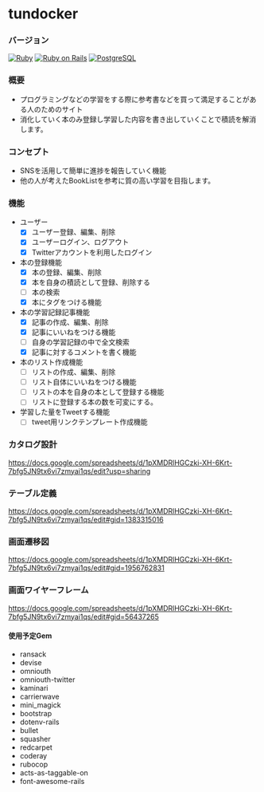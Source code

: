 # tundocker

### バージョン
[![Ruby](https://img.shields.io/badge/Ruby-2.5.0-red.svg)](https://docs.ruby-lang.org/ja/2.5.0/doc/index.html)
[![Ruby on Rails](https://img.shields.io/badge/Ruby%20on%20Rails-5.2.3-red.svg)](https://guides.rubyonrails.org/)
[![PostgreSQL](https://img.shields.io/badge/PostgreSQL-10.6.1-yellow.svg)](https://www.postgresql.org/)

### 概要
- プログラミングなどの学習をする際に参考書などを買って満足することがある人のためのサイト
- 消化していく本のみ登録し学習した内容を書き出していくことで積読を解消します。

### コンセプト
- SNSを活用して簡単に進捗を報告していく機能
- 他の人が考えたBookListを参考に質の高い学習を目指します。

### 機能
- ユーザー
  - [x] ユーザー登録、編集、削除
  - [x] ユーザーログイン、ログアウト
  - [x] Twitterアカウントを利用したログイン
- 本の登録機能
  - [x] 本の登録、編集、削除
  - [x] 本を自身の積読として登録、削除する
  - [ ] 本の検索
  - [x] 本にタグをつける機能
- 本の学習記録記事機能
  - [x] 記事の作成、編集、削除
  - [x] 記事にいいねをつける機能
  - [ ] 自身の学習記録の中で全文検索
  - [x] 記事に対するコメントを書く機能
- 本のリスト作成機能
  - [ ] リストの作成、編集、削除
  - [ ] リスト自体にいいねをつける機能
  - [ ] リストの本を自身の本として登録する機能
  - [ ] リストに登録する本の数を可変にする。
- 学習した量をTweetする機能
  - [ ] tweet用リンクテンプレート作成機能

### カタログ設計
https://docs.google.com/spreadsheets/d/1pXMDRlHGCzki-XH-6Krt-7bfg5JN9tx6vi7zmyai1qs/edit?usp=sharing

### テーブル定義
https://docs.google.com/spreadsheets/d/1pXMDRlHGCzki-XH-6Krt-7bfg5JN9tx6vi7zmyai1qs/edit#gid=1383315016

### 画面遷移図
https://docs.google.com/spreadsheets/d/1pXMDRlHGCzki-XH-6Krt-7bfg5JN9tx6vi7zmyai1qs/edit#gid=1956762831

### 画面ワイヤーフレーム
https://docs.google.com/spreadsheets/d/1pXMDRlHGCzki-XH-6Krt-7bfg5JN9tx6vi7zmyai1qs/edit#gid=56437265

#### 使用予定Gem
* ransack
* devise
* omniouth
* omniouth-twitter
* kaminari
* carrierwave
* mini_magick
* bootstrap
* dotenv-rails
* bullet
* squasher
* redcarpet
* coderay
* rubocop
* acts-as-taggable-on
* font-awesome-rails

